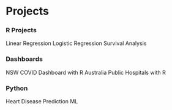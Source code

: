 # Projects

### R Projects
Linear Regression
Logistic Regression
Survival Analysis

### Dashboards
NSW COVID Dashboard with R
Australia Public Hospitals with R

### Python
Heart Disease Prediction ML

